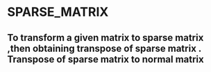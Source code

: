 # SPARSE_MATRIX
  <h2>To transform a given matrix to sparse matrix ,then obtaining transpose of sparse matrix . Transpose of sparse matrix to normal matrix<h2/>
